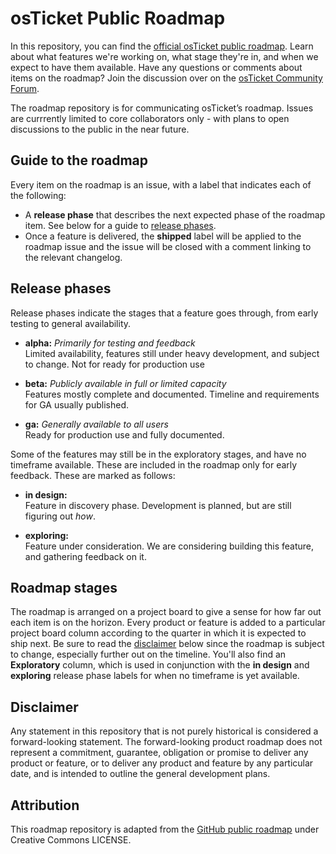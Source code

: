 # osTicket Public Roadmap

In this repository, you can find the [official osTicket public roadmap](https://github.com/osticket/roadmap/projects/1). Learn about what features we're working on, what stage they're in, and when we expect to have them available. Have any questions or comments about items on the roadmap? Join the discussion over on the [osTicket Community Forum](https://forum.osticket.com/).

The roadmap repository is for communicating osTicket’s roadmap. Issues are currrently limited to core collaborators only - with plans to open discussions to the public in the near future.

## Guide to the roadmap

Every item on the roadmap is an issue, with a label that indicates each of the following:

- A **release phase** that describes the next expected phase of the roadmap item. See below for a guide to [release phases](#release-phases).
- Once a feature is delivered, the **shipped** label will be applied to the roadmap issue and the issue will be closed with a comment linking to the relevant changelog.

## Release phases

Release phases indicate the stages that a feature goes through, from early testing to general availability.

- **alpha:** *Primarily for testing and feedback*\
Limited availability, features still under heavy development, and subject to change. Not for ready for production use

- **beta:** *Publicly available in full or limited capacity*\
Features mostly complete and documented. Timeline and requirements for GA usually published.

- **ga:** *Generally available to all users*\
Ready for production use and fully documented.

Some of the features may still be in the exploratory stages, and have no timeframe available. These are included in the roadmap only for early feedback. These are marked as follows:

- **in design:**\
Feature in discovery phase. Development is planned, but are still figuring out _how_.

- **exploring:**\
Feature under consideration. We are considering building this feature, and gathering feedback on it.

## Roadmap stages

The roadmap is arranged on a project board to give a sense for how far out each item is on the horizon. Every product or feature is added to a particular project board column according to the quarter in which it is expected to ship next. Be sure to read the [disclaimer](#disclaimer) below since the roadmap is subject to change, especially further out on the timeline.  You'll also find an **Exploratory** column, which is used in conjunction with the **in design** and **exploring** release phase labels for when no timeframe is yet available.

## Disclaimer

Any statement in this repository that is not purely historical is considered a forward-looking statement. The forward-looking product roadmap does not represent a commitment, guarantee, obligation or promise to deliver any product or feature, or to deliver any product and feature by any particular date, and is intended to outline the general development plans.

## Attribution

This roadmap repository is adapted from the [GitHub public roadmap](https://github.com/github/roadmap) under Creative Commons LICENSE.

